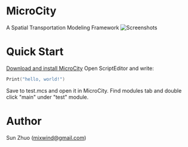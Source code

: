 # MicroCity
A Spatial Transportation Modeling Framework
![Screenshots](https://github.com/microcity/microcity/blob/main/docs/images/microcity.png)
# Quick Start
[Download and install MicroCity](https://github.com/microcity/microcity/releases/download/MicroCity2.0/MicroCity2.0Setup.exe)
Open ScriptEditor and write:
```lua
Print("hello, world!")
```
Save to test.mcs and open it in MicroCity.
Find modules tab and double click "main" under "test" module.
# Author
Sun Zhuo (mixwind@gmail.com)
